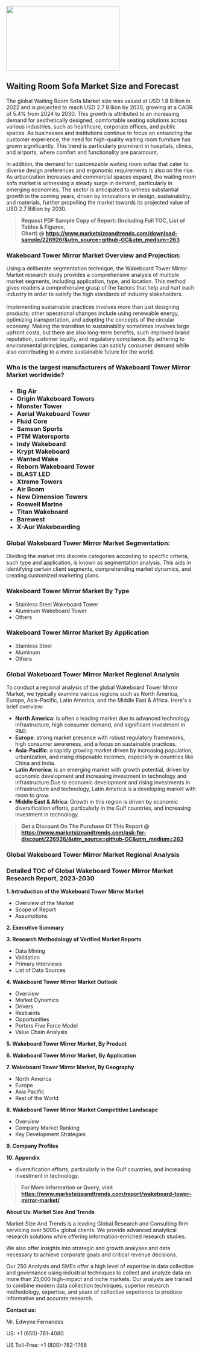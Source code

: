 <p><img class="alignnone size-medium wp-image-20088" src="https://ffe5etoiles.com/wp-content/uploads/2024/12/MST1-300x171.png" alt="" width="300" height="171" /></p><h2>Waiting Room Sofa Market Size and Forecast</h2><p>The global Waiting Room Sofa Market size was valued at USD 1.8 Billion in 2022 and is projected to reach USD 2.7 Billion by 2030, growing at a CAGR of 5.4% from 2024 to 2030. This growth is attributed to an increasing demand for aesthetically designed, comfortable seating solutions across various industries, such as healthcare, corporate offices, and public spaces. As businesses and institutions continue to focus on enhancing the customer experience, the need for high-quality waiting room furniture has grown significantly. This trend is particularly prominent in hospitals, clinics, and airports, where comfort and functionality are paramount.</p><p>In addition, the demand for customizable waiting room sofas that cater to diverse design preferences and ergonomic requirements is also on the rise. As urbanization increases and commercial spaces expand, the waiting room sofa market is witnessing a steady surge in demand, particularly in emerging economies. The sector is anticipated to witness substantial growth in the coming years, driven by innovations in design, sustainability, and materials, further propelling the market towards its projected value of USD 2.7 Billion by 2030.</p></p><blockquote id="" class=""><strong>Request PDF Sample Copy of Report: (Including Full TOC, List of Tables &amp; Figures, Chart)&nbsp;@&nbsp;<strong><a href="https://www.marketsizeandtrends.com/download-sample/226926/&utm_source=github-GC&utm_medium=263" target="_blank">https://www.marketsizeandtrends.com/download-sample/226926/&utm_source=github-GC&utm_medium=263</a></strong></strong></blockquote><h3 id="" class="">Wakeboard Tower Mirror Market&nbsp;Overview and Projection:</h3><p id="" class="">Using a deliberate segmentation technique, the Wakeboard Tower Mirror Market research study provides a comprehensive analysis of multiple market segments, including application, type, and location. This method gives readers a comprehensive grasp of the factors that help and hurt each industry in order to satisfy the high standards of industry stakeholders. <br /> <br />Implementing sustainable practices involves more than just designing products; other operational changes include using renewable energy, optimizing transportation, and adopting the concepts of the circular economy. Making the transition to sustainability sometimes involves large upfront costs, but there are also long-term benefits, such improved brand reputation, customer loyalty, and regulatory compliance. By adhering to environmental principles, companies can satisfy consumer demand while also contributing to a more sustainable future for the world.</p><h3 id="" class="">Who is the largest manufacturers of&nbsp;Wakeboard Tower Mirror Market worldwide?</h3><h3 class=""><p><ul><li>Big Air </li><li> Origin Wakeboard Towers </li><li> Monster Tower </li><li> Aerial Wakeboard Tower </li><li> Fluid Core </li><li> Samson Sports </li><li> PTM Watersports </li><li> Indy Wakeboard </li><li> Krypt Wakeboard </li><li> Wanted Wake </li><li> Reborn Wakeboard Tower </li><li> BLAST LED </li><li> Xtreme Towers </li><li> Air Boom </li><li> New Dimension Towers </li><li> Roswell Marine </li><li> Titan Wakeboard </li><li> Barewest </li><li> X-Aur Wakeboarding</li></ul></p></h3><h3 id="" class="">Global&nbsp;Wakeboard Tower Mirror Market Segmentation:</h3><p id="" class="">Dividing the market into discrete categories according to specific criteria, such type and application, is known as segmentation analysis. This aids in identifying certain client segments, comprehending market dynamics, and creating customized marketing plans.</p><h3 id="" class="">Wakeboard Tower Mirror Market&nbsp;By Type</h3><p><p><ul><li>Stainless Steel Wakeboard Tower</li><li> Aluminum Wakeboard Tower</li><li> Others</p></li></ul></p></p><h3 id="" class="">Wakeboard Tower Mirror Market&nbsp;By Application</h3><p class=""><p><ul><li>Stainless Steel</li><li> Aluminum</li><li> Others</li></ul></p></p><h3 id="" class="">Global Wakeboard Tower Mirror Market Regional Analysis</h3><p id="" class="">To conduct a regional analysis of the global Wakeboard Tower Mirror Market, we typically examine various regions such as North America, Europe, Asia-Pacific, Latin America, and the Middle East &amp; Africa. Here's a brief overview:</p><ul><li><strong>North America</strong>: is often a leading market due to advanced technology infrastructure, high consumer demand, and significant investment in R&amp;D.</li><li><strong>Europe</strong>: strong market presence with robust regulatory frameworks, high consumer awareness, and a focus on sustainable practices.</li><li><strong>Asia-Pacific</strong>: a rapidly growing market driven by increasing population, urbanization, and rising disposable incomes, especially in countries like China and India.</li><li><strong>Latin America</strong>: is an emerging market with growth potential, driven by economic development and increasing investment in technology and infrastructure.Due to economic development and rising investments in infrastructure and technology, Latin America is a developing market with room to grow.</li><li><strong>Middle East &amp; Africa</strong>: Growth in this region is driven by economic diversification efforts, particularly in the Gulf countries, and increasing investment in technology.</li></ul><blockquote id="" class=""><strong>Get a Discount On The Purchase Of This Report @ <strong><a href="https://www.marketsizeandtrends.com/ask-for-discount/226926/&utm_source=github-GC&utm_medium=263" target="_blank">https://www.marketsizeandtrends.com/ask-for-discount/226926/&utm_source=github-GC&utm_medium=263</a></strong></strong></blockquote><h3 id="" class="">Global Wakeboard Tower Mirror Market Regional Analysis</h3><h3 id="" class="">Detailed TOC of Global Wakeboard Tower Mirror Market Research Report, 2023-2030</h3><p id="" class=""><strong>1. Introduction of the Wakeboard Tower Mirror Market</strong></p><ul><li>Overview of the Market</li><li>Scope of Report</li><li>Assumptions</li></ul><p id="" class=""><strong>2. Executive Summary</strong></p><p id="" class=""><strong>3. Research Methodology of Verified Market Reports</strong></p><ul><li>Data Mining</li><li>Validation</li><li>Primary Interviews</li><li>List of Data Sources</li></ul><p id="" class=""><strong>4. Wakeboard Tower Mirror Market Outlook</strong></p><ul><li>Overview</li><li>Market Dynamics</li><li>Drivers</li><li>Restraints</li><li>Opportunities</li><li>Porters Five Force Model</li><li>Value Chain Analysis</li></ul><p id="" class=""><strong>5. Wakeboard Tower Mirror Market, By Product</strong></p><p id="" class=""><strong>6. Wakeboard Tower Mirror Market, By Application</strong></p><p id="" class=""><strong>7. Wakeboard Tower Mirror Market, By Geography</strong></p><ul><li>North America</li><li>Europe</li><li>Asia Pacific</li><li>Rest of the World</li></ul><p id="" class=""><strong>8. Wakeboard Tower Mirror Market Competitive Landscape</strong></p><ul><li>Overview</li><li>Company Market Ranking</li><li>Key Development Strategies</li></ul><p id="" class=""><strong>9. Company Profiles</strong></p><p id="" class=""><strong>10. Appendix</strong></p><ul><li>diversification efforts, particularly in the Gulf countries, and increasing investment in technology.</li></ul><blockquote id="" class=""><strong>For More Information or Query, visit <strong><strong><a href="https://www.marketsizeandtrends.com/report/wakeboard-tower-mirror-market/" target="_blank">https://www.marketsizeandtrends.com/report/wakeboard-tower-mirror-market/</a></strong></strong></strong></blockquote><p id="" class=""><strong>About Us: Market Size And Trends</strong></p><p id="" class="">Market Size And Trends is a leading Global Research and Consulting firm servicing over 5000+ global clients. We provide advanced analytical research solutions while offering information-enriched research studies.</p><p id="" class="">We also offer insights into strategic and growth analyses and data necessary to achieve corporate goals and critical revenue decisions.</p><p id="" class="">Our 250 Analysts and SMEs offer a high level of expertise in data collection and governance using industrial techniques to collect and analyze data on more than 25,000 high-impact and niche markets. Our analysts are trained to combine modern data collection techniques, superior research methodology, expertise, and years of collective experience to produce informative and accurate research.</p><p id="" class=""><strong>Contact us:</strong></p><p id="" class="">Mr. Edwyne Fernandes</p><p id="" class="">US: +1 (650)-781-4080</p><p id="" class="">US Toll-Free: +1 (800)-782-1768</p>
